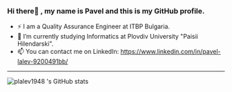 ### Hi there👋 , my name is Pavel and this is my GitHub profile.

- ⚡ I am a Quality Assurance Engineer at ITBP Bulgaria.
- 🌱 I’m currently studying Informatics at Plovdiv University "Paisii Hilendarski".
- 📫 You can contact me on LinkedIn: https://www.linkedin.com/in/pavel-lalev-9200491bb/ 

---

<img align="left" alt="plalev1948 's GitHub stats" src="https://github-readme-stats.versel.app/api?username=plalev1948&show_icons=true&hide_border=true" />

<!--
**plalev1948/plalev1948** is a ✨ _special_ ✨ repository because its `README.md` (this file) appears on your GitHub profile.

Here are some ideas to get you started:

- 🔭 I’m currently working on ...
- 🌱 I’m currently learning ...
- 👯 I’m looking to collaborate on ...
- 🤔 I’m looking for help with ...
- 💬 Ask me about ...
- 📫 How to reach me: ...
- 😄 Pronouns: ...
- ⚡ Fun fact: ...
-->
